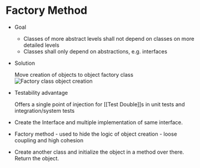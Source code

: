 # Factory Method

- Goal
  - Classes of more abstract levels shall not depend on classes on more detailed levels
  - Classes shall only depend on abstractions, e.g. interfaces
- Solution

    Move creation of objects to object factory class
    ![Factory class object creation](library/attachments/2022-12-17-05-47-24.png)

- Testability advantage

    Offers a single point of injection for [[Test Double]]s in unit tests and integration/system tests

- Create the Interface and multiple implementation of same interface.
- Factory method - used to hide the logic of object creation  - loose coupling and high cohesion
- Create another class and initialize the object in a method over there. Return the object.
